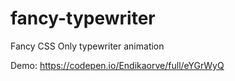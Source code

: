# fancy-typewriter

Fancy CSS Only typewriter animation

Demo: https://codepen.io/Endikaorve/full/eYGrWyQ
